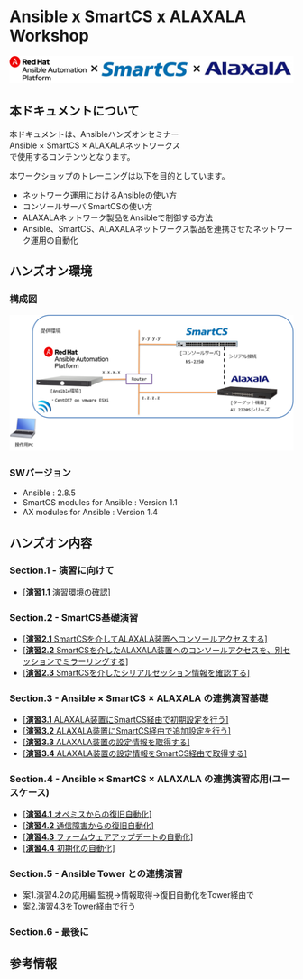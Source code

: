 # Ansible x SmartCS x ALAXALA Workshop

![ansibleXsmartcsXalaxala.png](ansibleXsmartcsXalaxala.png)


## 本ドキュメントについて

本ドキュメントは、Ansibleハンズオンセミナー  
Ansible × SmartCS × ALAXALAネットワークス  
で使用するコンテンツとなります。  

本ワークショップのトレーニングは以下を目的としています。  
- ネットワーク運用におけるAnsibleの使い方
- コンソールサーバ SmartCSの使い方
- ALAXALAネットワーク製品をAnsibleで制御する方法
- Ansible、SmartCS、ALAXALAネットワークス製品を連携させたネットワーク運用の自動化


## ハンズオン環境

### 構成図
![handson_environment.png](handson_environment.png)

### SWバージョン
- Ansible :  2.8.5
- SmartCS modules for Ansible :  Version 1.1
- AX modules for Ansible :  Version 1.4


## ハンズオン内容

### Section.1 - 演習に向けて

 - [[**演習1.1** 演習環境の確認]](1.1-preparing_for_the_exercise.md)

### Section.2 - SmartCS基礎演習

 - [[**演習2.1** SmartCSを介してALAXALA装置へコンソールアクセスする]](2.1-serial_connection_to_alaxala_via_smartcs.md)
 - [[**演習2.2** SmartCSを介したALAXALA装置へのコンソールアクセスを、別セッションでミラーリングする]](2.2-mirroring_operation_of_smartcs.md)
 - [[**演習2.3** SmartCSを介したシリアルセッション情報を確認する]](2.3-checking_serial_session_information_of_smartcs.md)

### Section.3 - Ansible × SmartCS × ALAXALA の連携演習基礎

 - [[**演習3.1** ALAXALA装置にSmartCS経由で初期設定を行う]](3.1-initial_setup_the_alaxala_device_via_smartcs.md)
 - [[**演習3.2** ALAXALA装置にSmartCS経由で追加設定を行う]](3.2-additional_setup_the_alaxala_device_via_smartcs.md)
 - [[**演習3.3** ALAXALA装置の設定情報を取得する]](3.3-get_alaxala_device_information.md)
 - [[**演習3.4** ALAXALA装置の設定情報をSmartCS経由で取得する]](3.4-setting_of_alaxala_device_via_smartcs.md)

### Section.4 - Ansible × SmartCS × ALAXALA の連携演習応用(ユースケース)

 - [[**演習4.1** オペミスからの復旧自動化]](4.1-automation_of_operation_error_recovery.md)
 - [[**演習4.2** 通信障害からの復旧自動化]](4.2-automation_of_recovery_from_network_communication_failures.md)
 - [[**演習4.3** ファームウェアアップデートの自動化]](4.3-autommation_of_firmware_update.md)
 - [[**演習4.4** 初期化の自動化]](4.4-automation_of_initialization.md)

### Section.5 - Ansible Tower との連携演習

 - 案1.演習4.2の応用編 監視→情報取得→復旧自動化をTower経由で  
 - 案2.演習4.3をTower経由で行う  

### Section.6 - 最後に

## 参考情報






